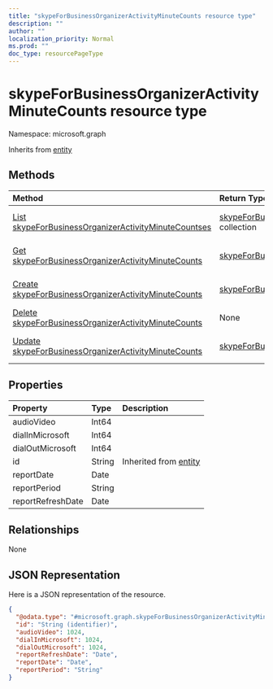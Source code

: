 ```yaml
---
title: "skypeForBusinessOrganizerActivityMinuteCounts resource type"
description: ""
author: ""
localization_priority: Normal
ms.prod: ""
doc_type: resourcePageType
---
```


# skypeForBusinessOrganizerActivityMinuteCounts resource type


Namespace: microsoft.graph




Inherits from [entity](../resources/entity.md)

## Methods
|Method|Return Type|Description|
|:---|:---|:---|
|[List skypeForBusinessOrganizerActivityMinuteCountses](../api/skypeforbusinessorganizeractivityminutecounts-list.md)|[skypeForBusinessOrganizerActivityMinuteCounts](../resources/skypeforbusinessorganizeractivityminutecounts.md) collection|List properties and relationships of the [skypeForBusinessOrganizerActivityMinuteCounts](../resources/skypeforbusinessorganizeractivityminutecounts.md) objects.|
|[Get skypeForBusinessOrganizerActivityMinuteCounts](../api/skypeforbusinessorganizeractivityminutecounts-get.md)|[skypeForBusinessOrganizerActivityMinuteCounts](../resources/skypeforbusinessorganizeractivityminutecounts.md)|Read properties and relationships of the [skypeForBusinessOrganizerActivityMinuteCounts](../resources/skypeforbusinessorganizeractivityminutecounts.md) object.|
|[Create skypeForBusinessOrganizerActivityMinuteCounts](../api/skypeforbusinessorganizeractivityminutecounts-create.md)|[skypeForBusinessOrganizerActivityMinuteCounts](../resources/skypeforbusinessorganizeractivityminutecounts.md)|Create a new [skypeForBusinessOrganizerActivityMinuteCounts](../resources/skypeforbusinessorganizeractivityminutecounts.md) object.|
|[Delete skypeForBusinessOrganizerActivityMinuteCounts](../api/skypeforbusinessorganizeractivityminutecounts-delete.md)|None|Deletes a [skypeForBusinessOrganizerActivityMinuteCounts](../resources/skypeforbusinessorganizeractivityminutecounts.md).|
|[Update skypeForBusinessOrganizerActivityMinuteCounts](../api/skypeforbusinessorganizeractivityminutecounts-update.md)|[skypeForBusinessOrganizerActivityMinuteCounts](../resources/skypeforbusinessorganizeractivityminutecounts.md)|Update the properties of a [skypeForBusinessOrganizerActivityMinuteCounts](../resources/skypeforbusinessorganizeractivityminutecounts.md) object.|

## Properties
|Property|Type|Description|
|:---|:---|:---|
|audioVideo|Int64||
|dialInMicrosoft|Int64||
|dialOutMicrosoft|Int64||
|id|String| Inherited from [entity](../resources/entity.md)|
|reportDate|Date||
|reportPeriod|String||
|reportRefreshDate|Date||

## Relationships
None

## JSON Representation
Here is a JSON representation of the resource.
<!-- {
  "blockType": "resource",
  "keyProperty": "id",
  "@odata.type": "microsoft.graph.skypeForBusinessOrganizerActivityMinuteCounts",
  "baseType": "microsoft.graph.entity",
  "openType": false
}
-->
``` json
{
  "@odata.type": "#microsoft.graph.skypeForBusinessOrganizerActivityMinuteCounts",
  "id": "String (identifier)",
  "audioVideo": 1024,
  "dialInMicrosoft": 1024,
  "dialOutMicrosoft": 1024,
  "reportRefreshDate": "Date",
  "reportDate": "Date",
  "reportPeriod": "String"
}
```

